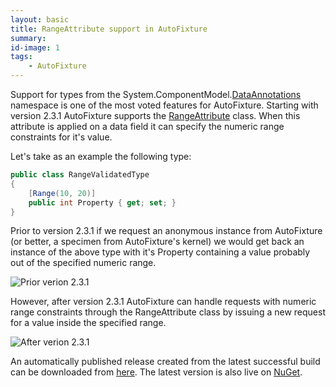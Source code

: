 ```yaml
---
layout: basic
title: RangeAttribute support in AutoFixture
summary:
id-image: 1
tags:
    - AutoFixture
---
```


<p>Support for types from the System.ComponentModel.<a href="http://msdn.microsoft.com/en-us/library/system.componentmodel.dataannotations(v=VS.90).aspx" target="_blank" title="The System.ComponentModel.DataAnnotations namespace provides attribute classes that are used to define metadata for ASP.NET Dynamic Data controls.">DataAnnotations</a> namespace is one of the most voted features for AutoFixture. Starting with version 2.3.1 AutoFixture supports the <a href="http://msdn.microsoft.com/en-us/library/system.componentmodel.dataannotations.rangeattribute(v=VS.90).aspx" target="_blank" title="Specifies the numeric range constraints for the value of a data field.">RangeAttribute</a> class.&#0160;When this attribute is applied on a data field it can specify the numeric range constraints for it&#39;s value.</p>
<p>Let&#39;s take as an example the following type:</p>

``` csharp
public class RangeValidatedType
{
    [Range(10, 20)]
    public int Property { get; set; }
}
```

<p>Prior to version 2.3.1 if&#0160;we request an anonymous instance from AutoFixture (or better,&#0160;a specimen from AutoFixture&#39;s kernel) we would get back an instance of the above type with it&#39;s Property containing a value probably out of the specified numeric range.</p>
<p><img src="http://farm9.staticflickr.com/8352/8398554262_e0f7efe6ef_o.png" title="Prior verion 2.3.1" alt="Prior verion 2.3.1" /></p>

<p>However, after version 2.3.1 AutoFixture can handle requests with&#0160;numeric range constraints through the RangeAttribute class&#0160;by issuing a new request for a value inside the specified range.</p>
<p><img src="http://farm9.staticflickr.com/8045/8397465809_4ba5a4b147_o.png" title="After verion 2.3.1" alt="After verion 2.3.1" /></p>

<p>An automatically published release created from the latest successful build can be downloaded from <a href="http://autofixture.codeplex.com/releases/view/73230" target="_blank" title="AutoFixture - Downloads">here</a>.&#0160;The latest version is also live on&#0160;<a href="http://nuget.org/List/Packages/AutoFixture" target="_blank" title="AutoFixture - Package">NuGet</a>.</p>

